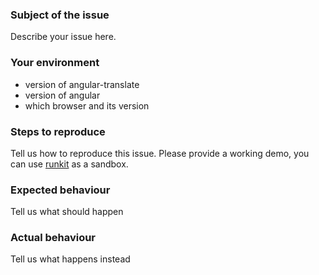 ### Subject of the issue
Describe your issue here.

### Your environment
* version of angular-translate
* version of angular
* which browser and its version

### Steps to reproduce
Tell us how to reproduce this issue. Please provide a working demo, you can use [runkit](https://runkit.com/home) as a sandbox.

### Expected behaviour
Tell us what should happen

### Actual behaviour
Tell us what happens instead
